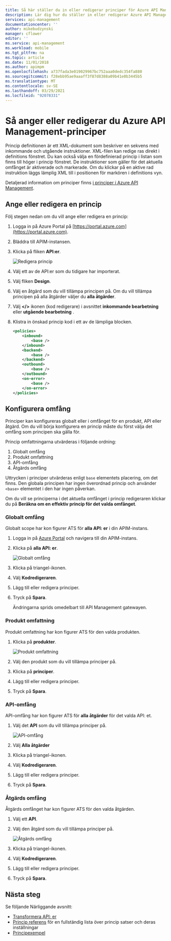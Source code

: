 ```yaml
---
title: Så här ställer du in eller redigerar principer för Azure API Management | Microsoft Docs
description: Lär dig hur du ställer in eller redigerar Azure API Management-principer. Dessa principer är XML-dokument som beskriver en sekvens med inkommande och utgående instruktioner.
services: api-management
documentationcenter: ''
author: mikebudzynski
manager: cflower
editor: ''
ms.service: api-management
ms.workload: mobile
ms.tgt_pltfrm: na
ms.topic: article
ms.date: 11/01/2018
ms.author: apimpm
ms.openlocfilehash: a737fada3e019029967bc752aaa0dedc354fa880
ms.sourcegitcommit: f28ebb95ae9aaaff3f87d8388a09b41e0b3445b5
ms.translationtype: MT
ms.contentlocale: sv-SE
ms.lasthandoff: 03/29/2021
ms.locfileid: "92078331"
---
```

# <a name="how-to-set-or-edit-azure-api-management-policies"></a>Så anger eller redigerar du Azure API Management-principer

Princip definitionen är ett XML-dokument som beskriver en sekvens med inkommande och utgående instruktioner. XML-filen kan redige ras direkt i definitions fönstret. Du kan också välja en fördefinierad princip i listan som finns till höger i princip fönstret. De instruktioner som gäller för det aktuella omfånget är aktiverade och markerade. Om du klickar på en aktive rad instruktion läggs lämplig XML till i positionen för markören i definitions vyn. 

Detaljerad information om principer finns [i principer i Azure API Management](api-management-howto-policies.md).

## <a name="set-or-edit-a-policy"></a>Ange eller redigera en princip

Följ stegen nedan om du vill ange eller redigera en princip:

1. Logga in på Azure Portal på [https://portal.azure.com](https://portal.azure.com).
2. Bläddra till APIM-instansen.
3. Klicka på fliken **API:er**.

    ![Redigera princip](./media/set-edit-policies/code-editor.png)

4. Välj ett av de API:er som du tidigare har importerat.
5. Välj fliken **Design**.
6. Välj en åtgärd som du vill tillämpa principen på. Om du vill tillämpa principen på alla åtgärder väljer du **alla åtgärder**.
7. Välj **</>** ikonen (kod redigerare) i avsnittet **inkommande bearbetning** eller **utgående bearbetning** .
8. Klistra in önskad princip kod i ett av de lämpliga blocken.

    ```xml
    <policies>
        <inbound>
            <base />
        </inbound>
        <backend>
            <base />
        </backend>
        <outbound>
            <base />
        </outbound>
        <on-error>
            <base />
        </on-error>
    </policies>
    ```
 
## <a name="configure-scope"></a>Konfigurera omfång

Principer kan konfigureras globalt eller i omfånget för en produkt, API eller åtgärd. Om du vill börja konfigurera en princip måste du först välja det omfång som principen ska gälla för.

Princip omfattningarna utvärderas i följande ordning:

1. Globalt omfång
2. Produkt omfattning
3. API-omfång
4. Åtgärds omfång

Uttrycken i principer utvärderas enligt `base` elementets placering, om det finns. Den globala principen har ingen överordnad princip och använder `<base>` elementet i den har ingen påverkan.

Om du vill se principerna i det aktuella omfånget i princip redigeraren klickar du på **Beräkna om en effektiv princip för det valda omfånget**.

### <a name="global-scope"></a>Globalt omfång

Globalt scope har kon figurer ATS för **alla API: er** i din APIM-instans.

1. Logga in på [Azure Portal](https://portal.azure.com/) och navigera till din APIM-instans.
2. Klicka på **alla API: er**.

    ![Globalt omfång](./media/api-management-howto-policies/global-scope.png)

3. Klicka på triangel-ikonen.
4. Välj **Kodredigeraren**.
5. Lägg till eller redigera principer.
6. Tryck på **Spara**. 

    Ändringarna sprids omedelbart till API Management gatewayen.

### <a name="product-scope"></a>Produkt omfattning

Produkt omfattning har kon figurer ATS för den valda produkten.

1. Klicka på **produkter**.

    ![Produkt omfattning](./media/api-management-howto-policies/product-scope.png)

2. Välj den produkt som du vill tillämpa principer på.
3. Klicka på **principer**.
4. Lägg till eller redigera principer.
5. Tryck på **Spara**. 

### <a name="api-scope"></a>API-omfång

API-omfång har kon figurer ATS för **alla åtgärder** för det valda API: et.

1. Välj det **API** som du vill tillämpa principer på.

    ![API-omfång](./media/api-management-howto-policies/api-scope.png)

2. Välj **Alla åtgärder**
3. Klicka på triangel-ikonen.
4. Välj **Kodredigeraren**.
5. Lägg till eller redigera principer.
6. Tryck på **Spara**. 

### <a name="operation-scope"></a>Åtgärds omfång 

Åtgärds omfånget har kon figurer ATS för den valda åtgärden.

1. Välj ett **API**.
2. Välj den åtgärd som du vill tillämpa principer på.

    ![Åtgärds omfång](./media/api-management-howto-policies/operation-scope.png)

3. Klicka på triangel-ikonen.
4. Välj **Kodredigeraren**.
5. Lägg till eller redigera principer.
6. Tryck på **Spara**. 

## <a name="next-steps"></a>Nästa steg

Se följande Närliggande avsnitt:

+ [Transformera API: er](transform-api.md)
+ [Princip referens](./api-management-policies.md) för en fullständig lista över princip satser och deras inställningar
+ [Principexempel](./policy-reference.md)
